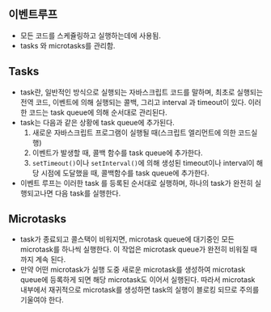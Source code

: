 ## 이벤트루프

- 모든 코드를 스케쥴링하고 실행하는데에 사용됨.
- tasks 와 microtasks를 관리함.

## Tasks

- task란, 일반적인 방식으로 실행되는 자바스크립트 코드를 말하며, 최초로 실행되는 전역 코드, 이벤트에 의해 실행되는 콜백, 그리고 interval 과 timeout이 있다. 이러한 코드는 task queue에 의해 순서대로 관리된다.
- task는 다음과 같은 상황에 task queue에 추가된다.
  1. 새로운 자바스크립트 프로그램이 실행될 때(스크립트 엘리먼트에 의한 코드실행)
  2. 이벤트가 발생할 때, 콜백 함수를 task queue에 추가한다.
  3. `setTimeout()`이나 `setInterval()`에 의해 생성된 timeout이나 interval이 해당 시점에 도달했을 때, 콜백함수를 task queue에 추가한다.
- 이벤트 루프는 이러한 task 를 등록된 순서대로 실행하며, 하나의 task가 완전히 실행되고나면 다음 task를 실행한다.

## Microtasks

- task가 종료되고 콜스택이 비워지면, microtask queue에 대기중인 모든 microtask를 하나씩 실행한다. 이 작업은 microtask queue가 완전히 비워질 때까지 계속 된다.
- 만약 어떤 microtask가 실행 도중 새로운 microtask를 생성하여 microtask queue에 등록하게 되면 해당 microtask도 이어서 실행된다. 따라서 microtask 내부에서 재귀적으로 microtask를 생성하면 task의 실행이 블로킹 되므로 주의를 기울여야 한다.
